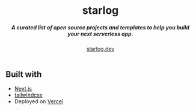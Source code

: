 <div align="center">
    <h1 align="center">starlog</h1>
    <h5>A curated list of open source projects and templates to help you build your next serverless app.</h5>
</div>

<div align="center">
  <a href="https://starlog.dev">starlog.dev</a>
</div>
<br/>




## Built with
- [Next.js](https://nextjs.org)
- [tailwindcss](https://tailwindcss.com)
- Deployed on [Vercel](https://vercel.com)


